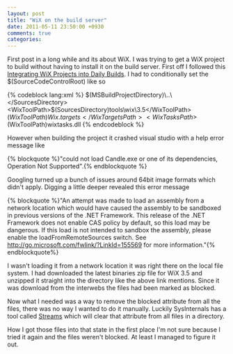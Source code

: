 ```yaml
---
layout: post
title: "WiX on the build server"
date: 2011-05-11 23:50:00 +0930
comments: true
categories: 
---
```


First post in a long while and its about WiX. I was trying to get a WiX project to build without having to install it on the build server. First off I followed this [Integrating WiX Projects into Daily Builds](http://wix.sourceforge.net/manual-wix3/daily_builds.htm). I had to conditionally set the $(SourceCodeControlRoot) like so

{% codeblock lang:xml %}
<PropertyGroup>
  <SourcesDirectory Condition=" $(SourcesDirectory) == ''">$(MSBuildProjectDirectory)\..\</SourcesDirectory>
  <WixToolPath>$(SourcesDirectory)tools\wix\3.5\</WixToolPath>
  <WixTargetsPath>$(WixToolPath)Wix.targets</WixTargetsPath>
  <WixTasksPath>$(WixToolPath)wixtasks.dll</WixTasksPath>
</PropertyGroup>
{% endcodeblock %}

However when building the project it crashed visual studio with a help error message like 

{% blockquote %}"could not load Candle.exe or one of its dependencies, Operation Not Supported".{% endblockquote %} 

Googling turned up a bunch of issues around 64bit image formats which didn't apply. Digging a little deeper revealed this error message 

{% blockquote %}"An attempt was made to load an assembly from a network location which would have caused the assembly to be sandboxed in previous versions of the .NET Framework. This release of the .NET Framework does not enable CAS policy by default, so this load may be dangerous. If this load is not intended to sandbox the assembly, please enable the loadFromRemoteSources switch. See http://go.microsoft.com/fwlink/?LinkId=155569 for more information."{% endblockquote%}

I wasn't loading it from a network location it was right there on the local file system. I had downloaded the latest binaries zip file for WiX 3.5 and unzipped it straight into the directory like the above link mentions. Since it was download from the interwebs the files had been marked as blocked.

Now what I needed was a way to remove the blocked attribute from all the files, there was no way I wanted to do it manually. Luckily SysInternals has a tool called [Streams](http://technet.microsoft.com/en-us/sysinternals/bb897440) which will clear that attribute from all files in a directory. 

How I got those files into that state in the first place I'm not sure because I tried it again and the files weren't blocked. At least I managed to figure it out.